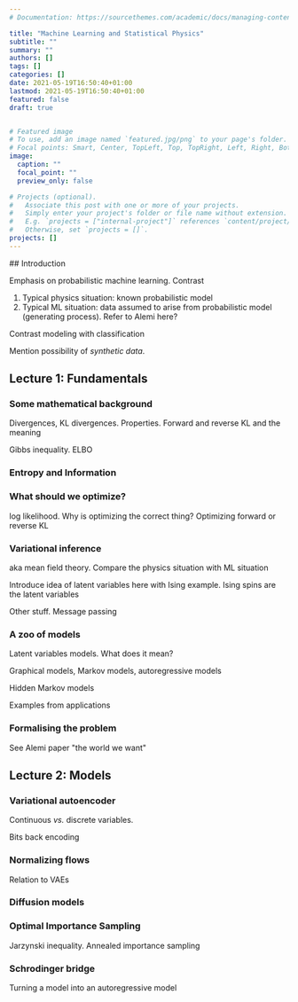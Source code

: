 ```yaml
---
# Documentation: https://sourcethemes.com/academic/docs/managing-content/

title: "Machine Learning and Statistical Physics"
subtitle: ""
summary: ""
authors: []
tags: []
categories: []
date: 2021-05-19T16:50:40+01:00
lastmod: 2021-05-19T16:50:40+01:00
featured: false
draft: true


# Featured image
# To use, add an image named `featured.jpg/png` to your page's folder.
# Focal points: Smart, Center, TopLeft, Top, TopRight, Left, Right, BottomLeft, Bottom, BottomRight.
image:
  caption: ""
  focal_point: ""
  preview_only: false

# Projects (optional).
#   Associate this post with one or more of your projects.
#   Simply enter your project's folder or file name without extension.
#   E.g. `projects = ["internal-project"]` references `content/project/deep-learning/index.md`.
#   Otherwise, set `projects = []`.
projects: []
---
```


## Introduction

Emphasis on probabilistic machine learning. Contrast

1. Typical physics situation: known probabilistic model
2. Typical ML situation: data assumed to arise from probabilistic model (generating process). Refer to Alemi here?

Contrast modeling with classification

Mention possibility of *synthetic data*.

## Lecture 1: Fundamentals



### Some mathematical background

Divergences, KL divergences. Properties. Forward and reverse KL and the meaning

Gibbs inequality. ELBO

### Entropy and Information

### What should we optimize?

log likelihood. Why is optimizing the correct thing?
Optimizing forward or reverse KL

### Variational inference

aka mean field theory. Compare the physics situation with ML situation

Introduce idea of latent variables here with Ising example. Ising spins are the latent variables

Other stuff. Message passing

### A zoo of models

Latent variables models. What does it mean?

Graphical models, Markov models, autoregressive models

Hidden Markov models

Examples from applications

### Formalising the problem

See Alemi paper "the world we want" 



## Lecture 2: Models

### Variational autoencoder

Continuous *vs.* discrete variables.

Bits back encoding

### Normalizing flows

Relation to VAEs

### Diffusion models

### Optimal Importance Sampling

Jarzynski inequality. Annealed importance sampling

### Schrodinger bridge

Turning a model into an autoregressive model